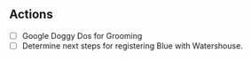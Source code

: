 ## Actions
- [ ] Google Doggy Dos for Grooming
- [ ] Determine next steps for registering Blue with Watershouse.